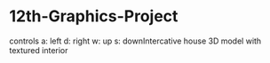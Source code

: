 # 12th-Graphics-Project
controls a: left
         d: right
         w: up
         s: downIntercative house 3D model with textured interior
         
